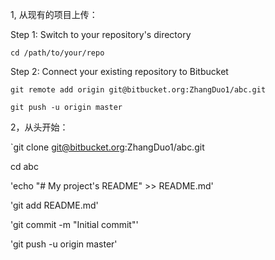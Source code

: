 1, 从现有的项目上传：

Step 1: Switch to your repository's directory

  `cd /path/to/your/repo`
  
Step 2: Connect your existing repository to Bitbucket

  `git remote add origin git@bitbucket.org:ZhangDuo1/abc.git`
  
  `git push -u origin master`
  
2，从头开始：

`git clone git@bitbucket.org:ZhangDuo1/abc.git

 cd abc

'echo "# My project's README" >> README.md'

'git add README.md'

'git commit -m "Initial commit"'

'git push -u origin master'
